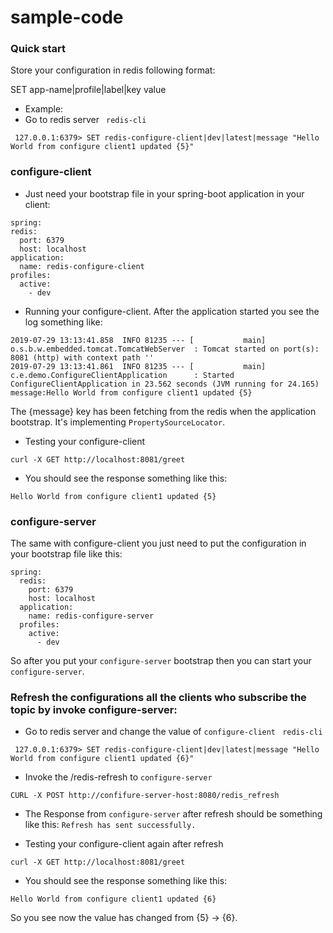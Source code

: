 # sample-code

### Quick start

Store your configuration in redis following format:

 SET app-name|profile|label|key value
 * Example:
 * Go to redis server
 ``` redis-cli```
 
  ``` 127.0.0.1:6379> SET redis-configure-client|dev|latest|message "Hello World from configure client1 updated {5}"```
  
  ### configure-client
  * Just need your bootstrap file in your spring-boot application in your client:
  
  ```
  spring:
  redis:
    port: 6379
    host: localhost
  application:
    name: redis-configure-client
  profiles:
    active:
      - dev
```
* Running your configure-client. After the application started you see the log something like:
```
2019-07-29 13:13:41.858  INFO 81235 --- [           main] o.s.b.w.embedded.tomcat.TomcatWebServer  : Tomcat started on port(s): 8081 (http) with context path ''
2019-07-29 13:13:41.861  INFO 81235 --- [           main] c.e.demo.ConfigureClientApplication      : Started ConfigureClientApplication in 23.562 seconds (JVM running for 24.165)
message:Hello World from configure client1 updated {5}
```
The {message} key has been fetching from the redis when the application bootstrap. It's implementing `PropertySourceLocator`.

* Testing your configure-client
```
curl -X GET http://localhost:8081/greet
```
* You should see the response something like this:
```
Hello World from configure client1 updated {5}
```

### configure-server
The same with configure-client you just need to put the configuration in your bootstrap file like this:
```
spring:
  redis:
    port: 6379
    host: localhost
  application:
    name: redis-configure-server
  profiles:
    active:
      - dev
```
So after you put your `configure-server` bootstrap then you can start your `configure-server`.

### Refresh the configurations all the clients who subscribe the topic by invoke configure-server:

 * Go to redis server and change the value of `configure-client`
 ``` redis-cli```
 
  ``` 127.0.0.1:6379> SET redis-configure-client|dev|latest|message "Hello World from configure client1 updated {6}"```
  
* Invoke the /redis-refresh to `configure-server`

```CURL -X POST http://confifure-server-host:8080/redis_refresh```
* The Response from `configure-server` after refresh should be something like this:
```Refresh has sent successfully.```

* Testing your configure-client again after refresh
```
curl -X GET http://localhost:8081/greet
```
* You should see the response something like this:
```
Hello World from configure client1 updated {6}
```
So you see now the value has changed from {5} -> {6}. 


